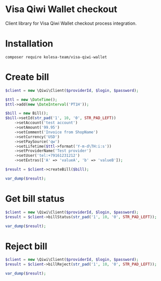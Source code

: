 Visa Qiwi Wallet checkout
=========================

Client library for Visa Qiwi Wallet checkout process integration.

# Installation

    composer require kolesa-team/visa-qiwi-wallet
    
# Create bill
```php
$client = new \Qiwi\Client($providerId, $login, $password);

$ttl = new \DateTime();
$ttl->add(new \DateInterval('PT1H'));

$bill = new Bill();
$bill->setId(str_pad('1', 10, '0', STR_PAD_LEFT))
    ->setAccount('test account')
    ->setAmount('99.95')
    ->setComment('Invoice from ShopName')
    ->setCurrency('USD')
    ->setPaySource('qw')
    ->setLifetime($ttl->format('Y-m-d\TH:i:s'))
    ->setProviderName('Test provider')
    ->setUser('tel:+79161231212')
    ->setExtras(['A' => 'valueA', 'b' => 'valueB']);

$result = $client->createBill($bill);

var_dump($result);
```

# Get bill status
```php
$client = new \Qiwi\Client($providerId, $login, $password);
$result = $client->billStatus(str_pad('1', 10, '0', STR_PAD_LEFT));

var_dump($result);
```
    
# Reject bill

```php
$client = new \Qiwi\Client($providerId, $login, $password);
$result = $client->billReject(str_pad('1', 10, '0', STR_PAD_LEFT));

var_dump($result);
```
